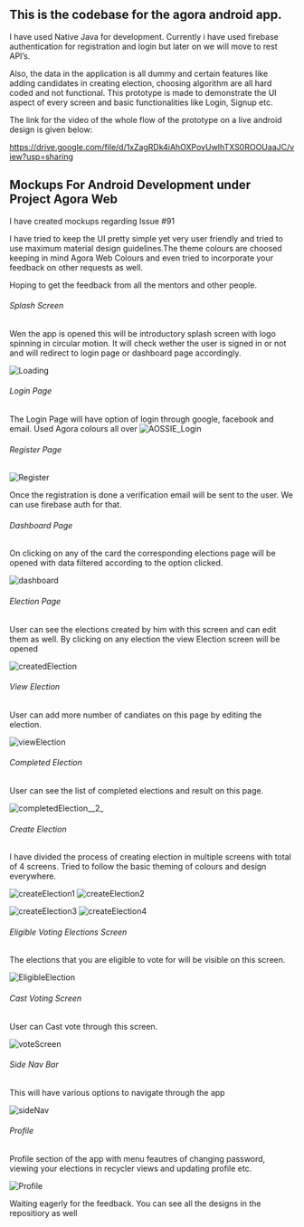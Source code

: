 ## This is the codebase for the agora android app.

I have used Native Java for development.
Currently i have used firebase authentication for registration and login but later on we will move to rest API’s. 

Also, the data in the application is all dummy and certain features like adding candidates in creating election, choosing algorithm are all hard coded and not functional. This prototype is made to demonstrate the UI aspect of every screen and basic functionalities like Login, Signup etc.

The link for the video of the whole flow of the prototype on a live android design is given below:

https://drive.google.com/file/d/1xZagRDk4iAhOXPovUwIhTXS0ROOUaaJC/view?usp=sharing


## Mockups For Android Development under Project Agora Web
I have created mockups regarding Issue #91


I have tried to keep the UI pretty simple yet very user friendly and tried to use maximum material design guidelines.The theme colours are choosed keeping in mind Agora Web Colours and even tried to incorporate your feedback on other requests as well.


Hoping to get the feedback from all the mentors and other people.


###### Splash Screen

Wen the app is opened this will be introductory splash screen with logo spinning in circular motion. It will check wether the user is signed in or not and will redirect to login page or dashboard page accordingly.

![Loading](/uploads/a1c94c8b07e5941f0b4149a347c69423/Loading.png)


###### Login Page

The Login Page will have option of login through google, facebook and email. Used Agora colours all over
![AOSSIE_Login](/uploads/c7720fa4162a482e513ed742bab37a4c/AOSSIE_Login.jpg)

###### Register Page

![Register](/uploads/f037b89faab6ef14b5c16362cc1f5f5a/Register.png)

Once the registration is done a verification email will be sent to the user. We can use firebase auth for that.

###### Dashboard Page

On clicking on any of the card the corresponding elections page will be opened with data filtered according to the option clicked.

![dashboard](/uploads/abe6a4d4d5927f27803c45bfe0ad028e/dashboard.png)

###### Election Page

User can see the elections created by him with this screen and can edit them as well. By clicking on any election the view Election screen will be opened

![createdElection](/uploads/0afaf2b74f454460c82c791af2754889/createdElection.png)

###### View Election 

User can add more number of candiates on this page by editing the election. 

![viewElection](/uploads/ddbf442accc435ac42a211c51332bb40/viewElection.png)

###### Completed Election

User can see the list of completed elections and result on this page.

![completedElection__2_](/uploads/ab09d30237eb6f9c664dab35d20644aa/completedElection__2_.png)

###### Create Election

I have divided the process of creating election in multiple screens with total of 4 screens. Tried to follow the basic theming of colours and design everywhere.

![createElection1](/uploads/efc4927fde09bbcfefe94ee49cce047b/createElection1.png)    ![createElection2](/uploads/7963a083ac23d7e635e93b3b98bc9300/createElection2.png)

![createElection3](/uploads/17c5a89008e2d0630a4b87bfababa8b0/createElection3.png)    ![createElection4](/uploads/1bd155e5761a7fa6fdad2d9a8e135ee5/createElection4.png)

###### Eligible Voting Elections Screen

The elections that you are eligible to vote for will be visible on this screen.

![EligibleElection](/uploads/82245872fa8c4440cb8ae7dc015fea26/EligibleElection.png)

###### Cast Voting Screen

User can Cast vote through this screen.

![voteScreen](/uploads/adbc1c0a753153835a4b889a5bd85418/voteScreen.png)

###### Side Nav Bar

This will have various options to navigate through the app

![sideNav](/uploads/a7c029f834a9df6496058500589228ca/sideNav.png)

###### Profile

Profile section of the app with menu feautres of changing password, viewing your elections in recycler views and updating profile etc.

![Profile](/uploads/13a899f773f9d5e02db116fbfb9ff1b9/Profile.png)


Waiting eagerly for the feedback. You can see all the designs in the repositiory as well